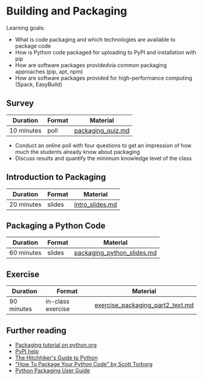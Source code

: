 # Building and Packaging

Learning goals:

- What is code packaging and which technologies are available to package code
- How is Python code packaged for uploading to PyPI and installation with pip
- How are software packages providedvia common packaging approaches (pip, apt, npm)
- How are software packages provided for high-performance computing (Spack, EasyBuild)

## Survey

| Duration | Format | Material |
| --- | --- | --- |
| 10 minutes | poll | [packaging_quiz.md](https://github.com/Simulation-Software-Engineering/Lecture-Material/blob/main/building-and-packaging/packaging_quiz.md) |

- Conduct an online poll with four questions to get an impression of how much the students already know about packaging
- Discuss results and quantify the minimum knowledge level of the class

## Introduction to Packaging

| Duration | Format | Material |
| --- | --- | --- |
| 20 minutes | slides | [intro_slides.md](https://github.com/Simulation-Software-Engineering/Lecture-Material/blob/main/building-and-packaging/intro_slides.md) |

## Packaging a Python Code

| Duration | Format | Material |
| --- | --- | --- |
| 60 minutes | slides | [packaging_python_slides.md](https://github.com/Simulation-Software-Engineering/Lecture-Material/blob/main/building-and-packaging/packaging_python_slides.md) |

## Exercise

| Duration | Format | Material |
| --- | --- | --- |
| 90 minutes | in-class exercise | [exercise_packaging_part2_text.md](https://github.com/Simulation-Software-Engineering/Lecture-Material/blob/main/building-and-packaging/exercise_packaging_part2_text.md)

## Further reading

- [Packaging tutorial on python.org](https://packaging.python.org/tutorials/packaging-projects/)
- [PyPI help](https://pypi.org/help/)
- [The Hitchhiker's Guide to Python](https://docs.python-guide.org/shipping/packaging/)
- ["How To Package Your Python Code" by Scott Torborg](https://python-packaging.readthedocs.io/en/latest/)
- [Python Packaging User Guide](https://packaging.python.org/)
